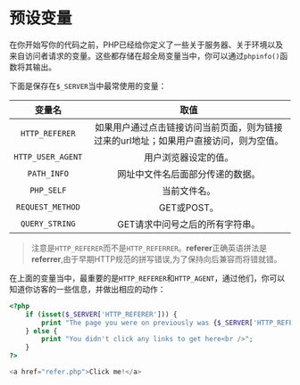 # 预设变量

在你开始写你的代码之前，PHP已经给你定义了一些关于服务器、关于环境以及来自访问者请求的变量。这些都存储在超全局变量当中，你可以通过`phpinfo()`函数将其输出。

下面是保存在`$_SERVER`当中最常使用的变量：

|变量名|取值|
|:-:|:-:|
|`HTTP_REFERER`|如果用户通过点击链接访问当前页面，则为链接过来的url地址；如果用户直接访问，则为空值。|
|`HTTP_USER_AGENT`|用户浏览器设定的值。|
|`PATH_INFO`|网址中文件名后面部分传递的数据。|
|`PHP_SELF`|当前文件名。|
|`REQUEST_METHOD`|GET或POST。|
|`QUERY_STRING`|GET请求中问号之后的所有字符串。|

> 注意是`HTTP_REFERER`而不是`HTTP_REFERRER`。**referer**正确英语拼法是**referrer**,由于早期HTTP规范的拼写错误,为了保持向后兼容而将错就错。

在上面的变量当中，最重要的是`HTTP_REFERER`和`HTTP_AGENT`，通过他们，你可以知道你访客的一些信息，并做出相应的动作：

```php
<?php
    if (isset($_SERVER['HTTP_REFERER'])) {
        print "The page you were on previously was {$_SERVER['HTTP_REFERER']}<br />";
    } else {
        print "You didn't click any links to get here<br />";
    }
?>

<a href="refer.php">Click me!</a>
```
